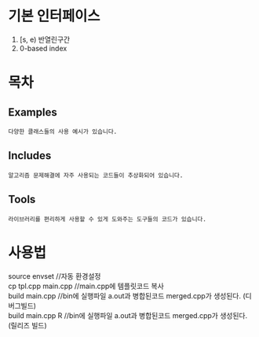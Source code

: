 # 기본 인터페이스
  1. [s, e) 반열린구간
  2. 0-based index
  
# 목차
  ## Examples
    다양한 클래스들의 사용 예시가 있습니다.
  ## Includes
    알고리즘 문제해결에 자주 사용되는 코드들이 추상화되어 있습니다.
   ## Tools
    라이브러리를 편리하게 사용할 수 있게 도와주는 도구들의 코드가 있습니다.

# 사용법
source envset //자동 환경설정  
cp tpl.cpp main.cpp //main.cpp에 템플릿코드 복사  
build main.cpp //bin에 실행파일 a.out과 병합된코드 merged.cpp가 생성된다. (디버그빌드)  
build main.cpp R //bin에 실행파일 a.out과 병합된코드 merged.cpp가 생성된다. (릴리즈 빌드)  
